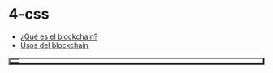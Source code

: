 # 4-css
<!DOCTYPE html>
<html>
<!--España!-->
<ul>
<li><a href="#9">¿Qué es el blockchain?</a></li>
<li><a href="#10">Usos del blockchain</a></li>
</ul>
<table border="3">
    <tr>
         <td colspan="5">
         <head>
        <meta charset="utf-8">
        <title>CSS font-family property</title>
        <style>
        
        h2 {
            color: rgb(0, 232, 15);
        }  
        
        #rabbits-info-heading {
            background-color: purple;
        }
        
        p {
            color: rgb(191, 0, 255);
        }
        
        .song-lyrics {
            background-color: yellow;
        }
        
        </style>
    </head>
    <body>


       
           <h1>BLOCKCHAIN</h1>
           


         
         </td>
    </tr>
   
    <tr>
   
         <td rowspan="3">
         El <strong>blockchain</strong> blockchain es un tipo de registro distribuido (DLT), es decir, que nos permite compartir la información existente con toda la red de nodos (ordenadores) de la que se forma parte. <br>Cada vez que se añade información, se va compartiendo entre todos esos nodos, y cada uno de ellos tiene, teóricamente, una copia completa de la información que se ha ido generando en ese registro.</br>
       <img src=https://tse2.mm.bing.net/th?id=OIP.pUtCnMy4VhWjk1dlQ70vhQHaDV&pid=Api&P=0&h=180" WIDTH="350">
         
         </td>
         
         <td id="ahmed">
         <h1><u>Tipos de blockchain</h1></u>
         
         <p><u></p>
<p>Más información <a href="https://www.techopedia.com/es/tipos-blockchain">URL</a>
         </td>
       
         <td rowspan="2">
         
         <h1><u>¿Para que sirve el blockchain?</u></h1>
         
       <p><em>Las aplicaciones de la tecnología blockchain son numerosas y van más allá de las criptomonedas. Algunos de los usos más comunes incluyen:
Transferencias monetarias: Las blockchains permiten realizar transacciones financieras rápidas y seguras, sin intermediarios como bancos.
Contratos inteligentes (smart contracts): Son programas autónomos que se ejecutan automáticamente cuando se cumplen ciertas condiciones. Se utilizan en diversas industrias, como la inmobiliaria, la energía y la logística.
Trazabilidad y cadena de suministro: La tecnología blockchain puede mejorar la transparencia y la eficiencia en la cadena de suministro, permitiendo rastrear el origen y la historia de los productos.
NFT (Tokens no fungibles): Los NFT son activos digitales únicos e indivisibles que pueden representar obras de arte, coleccionables, inmuebles virtuales, entre otros.</em>
        </td>
    </tr>
   
    <tr>
         
        <td id="8">
       
        <h1>¿Cómo ha impulsado el blockchain la descentralización?</h1>
       
        <p><u>En solo unos pocos años, la tecnología ‘blockchain’ ha pasado de estar limitada a las criptomonedas a ser una herramienta utilizada en muchos otros ámbitos, como la ‘tokenización’ de activos o la identidad digital. El futuro pasa por su interoperabilidad con el mundo centralizado, que gracias a la liquidez de las instituciones puede aportar mayor rapidez y eficiencia a ‘blockchain’</u>.
       
        </td>
    </tr>
   
    </table>
   
    <!--chao!-->
   
   
</html>
